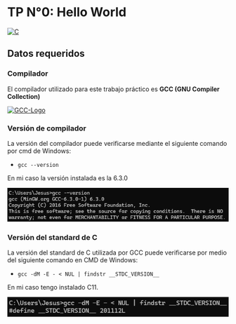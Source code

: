 # TP N°0: Hello World
[![C](https://disenowebakus.net/imagenes/articulos/lenguaje-de-programacion-c.jpg "C")](https://disenowebakus.net/imagenes/articulos/lenguaje-de-programacion-c.jpg "C")

## Datos requeridos

### Compilador

El compilador utilizado para este trabajo práctico es **GCC (GNU Compiler Collection)**

[![GCC-Logo](https://encrypted-tbn0.gstatic.com/images?q=tbn:ANd9GcSVlNOLXqtq1RWiPQaDaY3Rf4_h8GutepeQtg&s)](https://encrypted-tbn0.gstatic.com/images?q=tbn:ANd9GcSVlNOLXqtq1RWiPQaDaY3Rf4_h8GutepeQtg&s)


### Versión de compilador

La versión del compilador puede verificarse mediante el siguiente comando por cmd de Windows:
- `gcc --version`

En mi caso la versión instalada es la 6.3.0

[![](https://raw.githubusercontent.com/jesusllusco/sintaxis-y-semantica-de-los-lenguajes/refs/heads/main/00-chelloworld/assets/gc-version-screenshots.png)](https://raw.githubusercontent.com/jesusllusco/sintaxis-y-semantica-de-los-lenguajes/refs/heads/main/00-chelloworld/assets/gc-version-screenshots.png)

### Versión del standard de C

La versión del standard de C utilizada por GCC puede verificarse por medio del siguiente comando en CMD de Windows:
- `gcc -dM -E - < NUL | findstr __STDC_VERSION__`

En mi caso tengo instalado C11.

[![standard-c11](https://raw.githubusercontent.com/jesusllusco/sintaxis-y-semantica-de-los-lenguajes/refs/heads/main/00-chelloworld/assets/standard-c-screenshot.png "standard-c11")](https://raw.githubusercontent.com/jesusllusco/sintaxis-y-semantica-de-los-lenguajes/refs/heads/main/00-chelloworld/assets/standard-c-screenshot.png "standard-c11")




